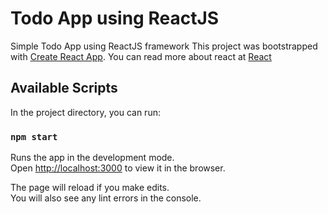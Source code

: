 # Todo App using ReactJS
Simple Todo App using ReactJS framework
This project was bootstrapped with [Create React App](https://github.com/facebook/create-react-app).
You can read more about react at [React](https://reactjs.org/)
## Available Scripts

In the project directory, you can run:

### `npm start`

Runs the app in the development mode.<br>
Open [http://localhost:3000](http://localhost:3000) to view it in the browser.

The page will reload if you make edits.<br>
You will also see any lint errors in the console.

